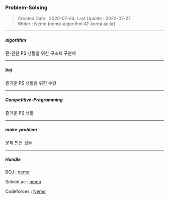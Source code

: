 ### Problem-Solving
> Created Date : 2020-07-24, Last Update : 2020-07-27<br>
> Writer : Nemo (nemo-algorithm AT korea.ac.kr)

---

##### algorithm

편-안한 PS 생활을 위한 구조체 구현체

---

##### boj

즐거운 PS 생활을 위한 수련

---

##### Competitive-Programming

즐거운 PS 생활

---

##### make-problem

문제 만든 것들

---

##### Handle

BOJ : [nemo](https://www.acmicpc.net/user/nemo)

Solved.ac : [nemo](https://solved.ac/nemo)

Codeforces : [Nemo](https://codeforces.com/profile/nemo)
